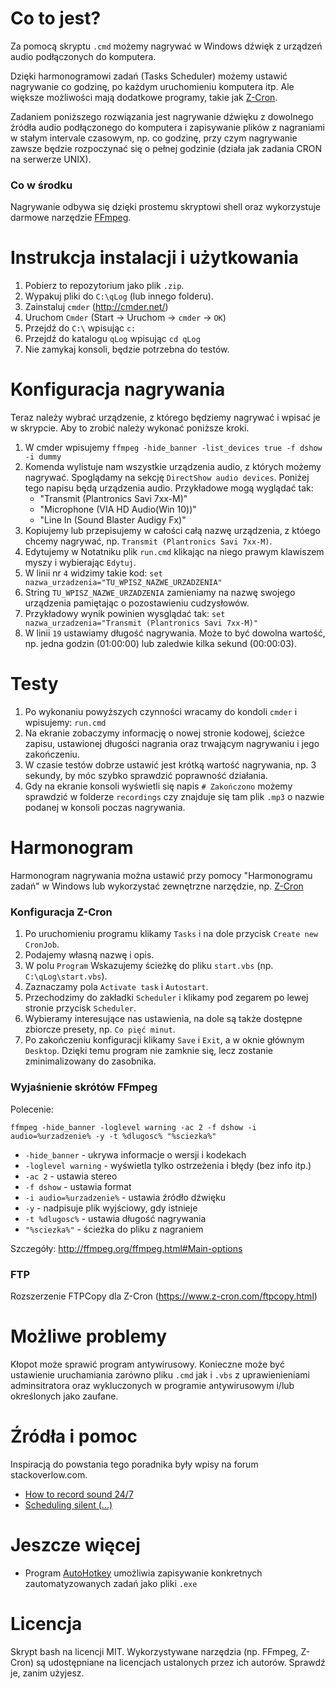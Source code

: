 # Co to jest?

Za pomocą skryptu `.cmd` możemy nagrywać w Windows dźwięk z urządzeń audio podłączonych do komputera.

Dzięki harmonogramowi zadań (Tasks Scheduler) możemy ustawić nagrywanie co godzinę, po każdym uruchomieniu komputera itp. Ale większe możliwości mają dodatkowe programy, takie jak [Z-Cron](https://www.z-cron.com/).

Zadaniem poniższego rozwiązania jest nagrywanie dźwięku z dowolnego źródła audio podłączonego do komputera i zapisywanie plików z nagraniami w stałym intervale czasowym, np. co godzinę, przy czym nagrywanie zawsze będzie rozpoczynać się o pełnej godzinie (działa jak zadania CRON na serwerze UNIX).

### Co w środku

Nagrywanie odbywa się dzięki prostemu skryptowi shell oraz wykorzystuje darmowe narzędzie [FFmpeg](http://ffmpeg.org).

# Instrukcja instalacji i użytkowania

1. Pobierz to repozytorium jako plik `.zip`.
1. Wypakuj pliki do `C:\qLog` (lub innego folderu).
1. Zainstaluj `cmder` (http://cmder.net/)
1. Uruchom `Cmder` (Start -> Uruchom -> `cmder` -> `OK`)
1. Przejdź do `C:\`  wpisując `c:`
1. Przejdź do katalogu `qLog` wpisując `cd qLog`
1. Nie zamykaj konsoli, będzie potrzebna do testów.

# Konfiguracja nagrywania

Teraz należy wybrać urządzenie, z którego będziemy nagrywać i wpisać je w skrypcie. Aby to zrobić należy wykonać poniższe kroki.

1. W cmder wpisujemy ```ffmpeg -hide_banner -list_devices true -f dshow -i dummy```
1. Komenda wylistuje nam wszystkie urządzenia audio, z których możemy nagrywać.  Spoglądamy na sekcję `DirectShow audio devices`. Poniżej tego napisu będą urządzenia audio. Przykładowe mogą wyglądać tak:
    - "Transmit (Plantronics Savi 7xx-M)"
    - "Microphone (VIA HD Audio(Win 10))"
    - "Line In (Sound Blaster Audigy Fx)"
1. Kopiujemy lub przepisujemy w całości całą nazwę urządzenia, z któego chcemy nagrywać, np. `Transmit (Plantronics Savi 7xx-M)`.
1. Edytujemy w Notatniku plik `run.cmd` klikając na niego prawym klawiszem myszy i wybierając `Edytuj`.
1. W linii nr `4` widzimy takie kod: `set nazwa_urzadzenia="TU_WPISZ_NAZWE_URZADZENIA"`
1. String `TU_WPISZ_NAZWE_URZADZENIA` zamieniamy na nazwę swojego urządzenia pamiętając o pozostawieniu cudzysłowów.
1. Przykładowy wynik powinien wysglądać tak: `set nazwa_urzadzenia="Transmit (Plantronics Savi 7xx-M)"`
1. W linii `19` ustawiamy długość nagrywania. Może to być dowolna wartość, np. jedna godzin (01:00:00) lub zaledwie kilka sekund (00:00:03).

# Testy

1. Po wykonaniu powyższych czynności wracamy do kondoli `cmder` i wpisujemy: `run.cmd`
1. Na ekranie zobaczymy informację o nowej stronie kodowej, ścieżce zapisu, ustawionej długości nagrania oraz trwającym nagrywaniu i jego zakończeniu.
1. W czasie testów dobrze ustawić jest krótką wartość nagrywania, np. 3 sekundy, by móc szybko sprawdzić poprawność działania.
1. Gdy na ekranie konsoli wyświetli się napis `# Zakończono` możemy sprawdzić w folderze `recordings` czy znajduje się tam plik `.mp3` o nazwie podanej w konsoli poczas nagrywania.

# Harmonogram

Harmonogram nagrywania można ustawić przy pomocy "Harmonogramu zadań" w Windows lub wykorzystać zewnętrzne narzędzie, np. [Z-Cron](https://www.z-cron.com/)

### Konfiguracja Z-Cron

1. Po uruchomieniu programu klikamy `Tasks` i na dole przycisk `Create new CronJob`.
1. Podajemy własną nazwę i opis.
1. W polu `Program` Wskazujemy ścieżkę do pliku `start.vbs` (np. `C:\qLog\start.vbs`).
1. Zaznaczamy pola `Activate task` i `Autostart`.
1. Przechodzimy do zakładki `Scheduler` i klikamy pod zegarem po lewej stronie przycisk `Scheduler`.
1. Wybieramy interesujące nas ustawienia, na dole są także dostępne zbiorcze presety, np. `Co pięć minut`.
1. Po zakończeniu konfiguracji klikamy `Save` i `Exit`, a w oknie głównym `Desktop`. Dzięki temu program nie zamknie się, lecz zostanie zminimalizowany do zasobnika.

### Wyjaśnienie skrótów FFmpeg

Polecenie:
```
ffmpeg -hide_banner -loglevel warning -ac 2 -f dshow -i audio=%urzadzenie% -y -t %dlugosc% "%sciezka%"
```

- `-hide_banner` - ukrywa informacje o wersji i kodekach
- `-loglevel warning` - wyświetla tylko ostrzeżenia i błędy (bez info itp.)
- `-ac 2` - ustawia stereo
- `-f dshow` - ustawia format
- `-i audio=%urzadzenie%` - ustawia źródło dźwięku
- `-y` - nadpisuje plik wyjściowy, gdy istnieje
- `-t %dlugosc%` - ustawia długość nagrywania
- `"%sciezka%"` - ścieżka do pliku z nagraniem

Szczegóły: http://ffmpeg.org/ffmpeg.html#Main-options

### FTP

Rozszerzenie FTPCopy dla Z-Cron (https://www.z-cron.com/ftpcopy.html)

# Możliwe problemy

Kłopot może sprawić program antywirusowy. Konieczne może być ustawienie uruchamiania zarówno pliku `.cmd` jak i `.vbs` z uprawienieniami adminsitratora oraz wykluczonych w programie antywirusowym i/lub określonych jako zaufane.

# Źródła i pomoc

Inspiracją do powstania tego poradnika były wpisy na forum stackoverlow.com.

- [How to record sound 24/7](https://superuser.com/a/548127/582502)
- [Scheduling silent (...)](https://superuser.com/a/546062/582502)

# Jeszcze więcej

- Program [AutoHotkey](https://www.dobreprogramy.pl/AutoHotkey,Program,Windows,12731.html) umożliwia zapisywanie konkretnych zautomatyzowanych zadań jako pliki `.exe`

# Licencja

Skrypt bash na licencji MIT. Wykorzystywane narzędzia (np. FFmpeg, Z-Cron) są udostępniane na licencjach ustalonych przez ich autorów. Sprawdź je, zanim użyjesz.
